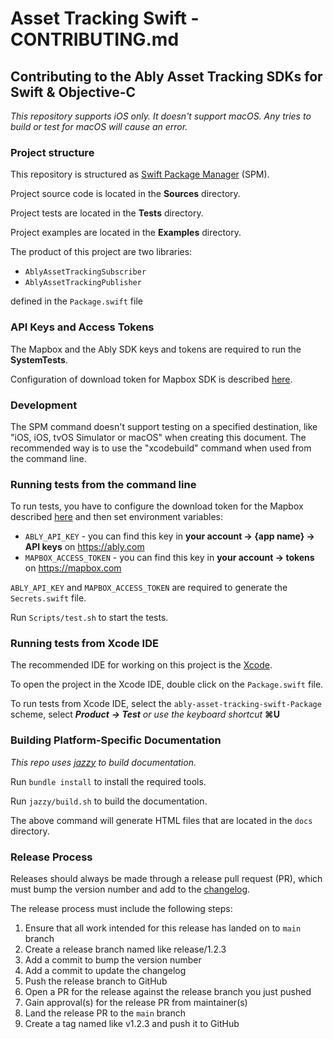 # Asset Tracking Swift - CONTRIBUTING.md

## Contributing to the Ably Asset Tracking SDKs for Swift & Objective-C

_This repository supports iOS only. It doesn't support macOS. Any tries to build or test for macOS will cause an error._

### Project structure

This repository is structured as [Swift Package Manager][1] (SPM).

Project source code is located in the **Sources** directory.

Project tests are located in the **Tests** directory.

Project examples are located in the **Examples** directory.

The product of this project are two libraries:

- `AblyAssetTrackingSubscriber`
- `AblyAssetTrackingPublisher`

defined in the `Package.swift` file

### API Keys and Access Tokens

The Mapbox and the Ably SDK keys and tokens are required to run the **SystemTests**.

Configuration of download token for Mapbox SDK is described [here][2].

### Development

The SPM command doesn't support testing on a specified destination, like "iOS, iOS, tvOS Simulator or macOS" when creating this document. The recommended way is to use the "xcodebuild" command when used from the command line.

### Running tests from the command line

To run tests, you have to configure the download token for the Mapbox described [here][3] and then set environment variables:

- `ABLY_API_KEY` - you can find this key in **your account -> {app name} -> API keys** on https://ably.com
- `MAPBOX_ACCESS_TOKEN` - you can find this key in **your account -> tokens** on https://mapbox.com

`ABLY_API_KEY` and `MAPBOX_ACCESS_TOKEN` are required to generate the `Secrets.swift` file.

Run `Scripts/test.sh` to start the tests.

### Running tests from Xcode IDE

The recommended IDE for working on this project is the [Xcode][4].

To open the project in the Xcode IDE, double click on the `Package.swift` file.

To run tests from Xcode IDE, select the `ably-asset-tracking-swift-Package` scheme, select **_Product_** **_\-> Test_** _or use the keyboard shortcut_ **⌘U**

### Building Platform-Specific Documentation

_This repo uses_ [_jazzy_][5] _to build documentation._

Run `bundle install` to install the required tools.

Run `jazzy/build.sh` to build the documentation.

The above command will generate HTML files that are located in the `docs` directory.

### Release Process

Releases should always be made through a release pull request (PR), which must bump the version number and add to the [changelog][6].

The release process must include the following steps:

1.  Ensure that all work intended for this release has landed on to `main` branch
2.  Create a release branch named like release/1.2.3
3.  Add a commit to bump the version number
4.  Add a commit to update the changelog
5.  Push the release branch to GitHub
6.  Open a PR for the release against the release branch you just pushed
7.  Gain approval(s) for the release PR from maintainer(s)
8.  Land the release PR to the `main` branch
9.  Create a tag named like v1.2.3 and push it to GitHub

[1]: https://github.com/apple/swift-package-manager
[2]: https://docs.mapbox.com/ios/search/guides/install/#configure-credentials
[3]: https://docs.mapbox.com/ios/search/guides/install/#configure-credentials
[4]: https://developer.apple.com/xcode/
[5]: https://github.com/realm/jazzy
[6]: https://github.com/ably/ably-asset-tracking-swift/blob/main/CHANGELOG.md